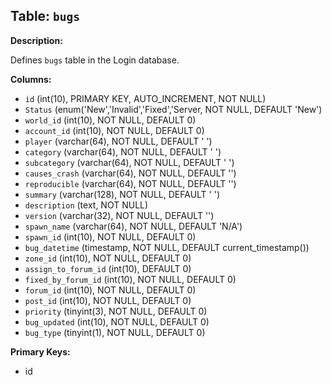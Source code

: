 ## Table: `bugs`

**Description:**

Defines `bugs` table in the Login database.

**Columns:**
- `id` (int(10), PRIMARY KEY, AUTO_INCREMENT, NOT NULL)
- `Status` (enum('New','Invalid','Fixed','Server, NOT NULL, DEFAULT 'New')
- `world_id` (int(10), NOT NULL, DEFAULT 0)
- `account_id` (int(10), NOT NULL, DEFAULT 0)
- `player` (varchar(64), NOT NULL, DEFAULT ' ')
- `category` (varchar(64), NOT NULL, DEFAULT ' ')
- `subcategory` (varchar(64), NOT NULL, DEFAULT ' ')
- `causes_crash` (varchar(64), NOT NULL, DEFAULT '')
- `reproducible` (varchar(64), NOT NULL, DEFAULT '')
- `summary` (varchar(128), NOT NULL, DEFAULT ' ')
- `description` (text, NOT NULL)
- `version` (varchar(32), NOT NULL, DEFAULT '')
- `spawn_name` (varchar(64), NOT NULL, DEFAULT 'N/A')
- `spawn_id` (int(10), NOT NULL, DEFAULT 0)
- `bug_datetime` (timestamp, NOT NULL, DEFAULT current_timestamp())
- `zone_id` (int(10), NOT NULL, DEFAULT 0)
- `assign_to_forum_id` (int(10), DEFAULT 0)
- `fixed_by_forum_id` (int(10), NOT NULL, DEFAULT 0)
- `forum_id` (int(10), NOT NULL, DEFAULT 0)
- `post_id` (int(10), NOT NULL, DEFAULT 0)
- `priority` (tinyint(3), NOT NULL, DEFAULT 0)
- `bug_updated` (int(10), NOT NULL, DEFAULT 0)
- `bug_type` (tinyint(1), NOT NULL, DEFAULT 0)

**Primary Keys:**
- id